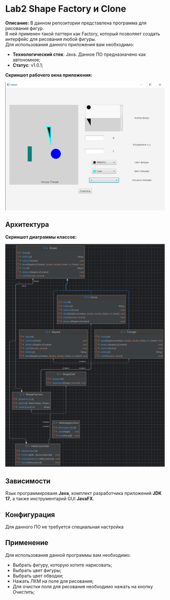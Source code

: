 # Lab2 Shape Factory и Clone
**Описание:** В данном репозитории представлена программа для рисования фигур.<br>
В ней применен такой паттерн как Factory, который позволяет создать интерфейс для рисования любой фигуры.<br>
Для использования данного приложения вам необходимо:
* **Технологический стек**: Java. Данное ПО предназначено как автономное;
* **Статус**: v1.0.1;

**Скриншот рабочего окна приложения:**

![**Скриншот рабочего окна приложения:**](pictures/window.png)
## Архитектура
**Скриншот диаграммы классов:**

![**Скриншот диаграммы классов:**](pictures/cd.png)
## Зависимости
Язык программироваия **Java**, комплект разработчика приложений **JDK 17**, а также инструментарий GUI **JavaFX**.
## Конфигурация
Для данного ПО не требуется специальная настройка
## Применение
Для использования данной программы вам необходимо:
* Выбрать фигуру, которую хотите нарисовать;
* Выбрать цвет фигуры;
* Выбрать цвет обводки;
* Нажать ЛКМ на поле для рисования;
* Для очистки поля для рисования необходимо нажать на кнопку *Очистить*;

